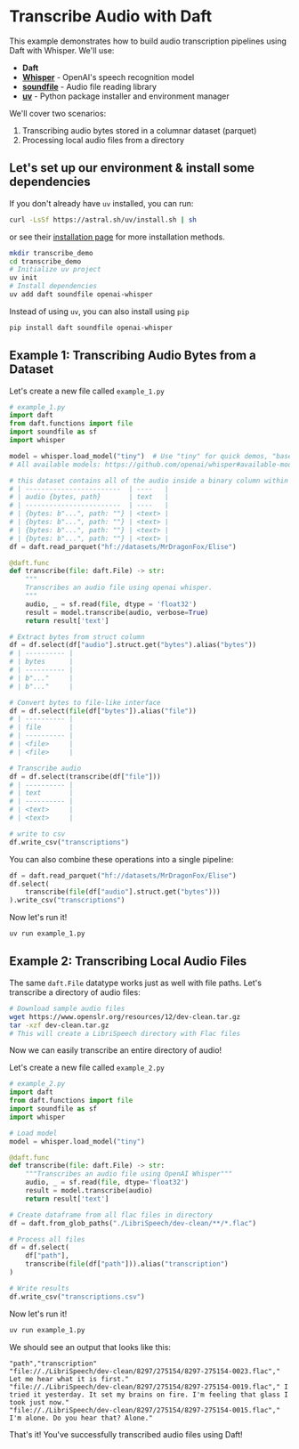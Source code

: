 # Transcribe Audio with Daft

This example demonstrates how to build audio transcription pipelines using Daft with Whisper. We'll use:

- **Daft**
- **[Whisper](https://github.com/openai/whisper)** - OpenAI's speech recognition model
- **[soundfile](https://pypi.org/project/soundfile/)** - Audio file reading library
- **[uv](https://docs.astral.sh/uv/)** - Python package installer and environment manager

We'll cover two scenarios:

1. Transcribing audio bytes stored in a columnar dataset (parquet)
2. Processing local audio files from a directory

## Let's set up our environment & install some dependencies

If you don't already have `uv` installed, you can run:

```bash
curl -LsSf https://astral.sh/uv/install.sh | sh
```

or see their [installation page](https://docs.astral.sh/uv/getting-started/installation/) for more installation methods.

```bash
mkdir transcribe_demo
cd transcribe_demo
# Initialize uv project
uv init
# Install dependencies
uv add daft soundfile openai-whisper
```

Instead of using `uv`, you can also install using `pip`

```bash
pip install daft soundfile openai-whisper
```

## Example 1: Transcribing Audio Bytes from a Dataset

Let's create a new file called `example_1.py`

```py
# example_1.py
import daft
from daft.functions import file
import soundfile as sf
import whisper

model = whisper.load_model("tiny")  # Use "tiny" for quick demos, "base" or "small" for better quality
# All available models: https://github.com/openai/whisper#available-models-and-languages

# this dataset contains all of the audio inside a binary column within a parquet file. such as
# | ------------------------  | ----   |
# | audio {bytes, path}       | text   |
# | ------------------------  | ----   |
# | {bytes: b"...", path: ""} | <text> |
# | {bytes: b"...", path: ""} | <text> |
# | {bytes: b"...", path: ""} | <text> |
# | {bytes: b"...", path: ""} | <text> |
df = daft.read_parquet("hf://datasets/MrDragonFox/Elise")

@daft.func
def transcribe(file: daft.File) -> str:
    """
    Transcribes an audio file using openai whisper.
    """
    audio, _ = sf.read(file, dtype = 'float32')
    result = model.transcribe(audio, verbose=True)
    return result['text']

# Extract bytes from struct column
df = df.select(df["audio"].struct.get("bytes").alias("bytes"))
# | ---------- |
# | bytes      |
# | ---------- |
# | b"..."     |
# | b"..."     |

# Convert bytes to file-like interface
df = df.select(file(df["bytes"]).alias("file"))
# | ---------- |
# | file       |
# | ---------- |
# | <file>     |
# | <file>     |

# Transcribe audio
df = df.select(transcribe(df["file"]))
# | ---------- |
# | text       |
# | ---------- |
# | <text>     |
# | <text>     |

# write to csv
df.write_csv("transcriptions")
```

You can also combine these operations into a single pipeline:

```python
df = daft.read_parquet("hf://datasets/MrDragonFox/Elise")
df.select(
    transcribe(file(df["audio"].struct.get("bytes")))
).write_csv("transcriptions")
```

Now let's run it!

```bash
uv run example_1.py
```

## Example 2: Transcribing Local Audio Files

The same `daft.File` datatype works just as well with file paths. Let's transcribe a directory of audio files:

```bash
# Download sample audio files
wget https://www.openslr.org/resources/12/dev-clean.tar.gz
tar -xzf dev-clean.tar.gz
# This will create a LibriSpeech directory with Flac files
```

Now we can easily transcribe an entire directory of audio!

Let's create a new file called `example_2.py`

```python
# example_2.py
import daft
from daft.functions import file
import soundfile as sf
import whisper

# Load model
model = whisper.load_model("tiny")

@daft.func
def transcribe(file: daft.File) -> str:
    """Transcribes an audio file using OpenAI Whisper"""
    audio, _ = sf.read(file, dtype='float32')
    result = model.transcribe(audio)
    return result['text']

# Create dataframe from all flac files in directory
df = daft.from_glob_paths("./LibriSpeech/dev-clean/**/*.flac")

# Process all files
df = df.select(
    df["path"],
    transcribe(file(df["path"])).alias("transcription")
)

# Write results
df.write_csv("transcriptions.csv")
```

Now let's run it!

```bash
uv run example_1.py
```

We should see an output that looks like this:

```csv
"path","transcription"
"file://./LibriSpeech/dev-clean/8297/275154/8297-275154-0023.flac"," Let me hear what it is first."
"file://./LibriSpeech/dev-clean/8297/275154/8297-275154-0019.flac"," I tried it yesterday. It set my brains on fire. I'm feeling that glass I took just now."
"file://./LibriSpeech/dev-clean/8297/275154/8297-275154-0015.flac"," I'm alone. Do you hear that? Alone."
```

That's it! You've successfully transcribed audio files using Daft!
